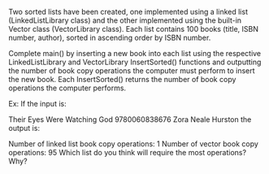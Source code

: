 Two sorted lists have been created, one implemented using a linked list (LinkedListLibrary class) and the other implemented using the built-in Vector class (VectorLibrary class). Each list contains 100 books (title, ISBN number, author), sorted in ascending order by ISBN number.

Complete main() by inserting a new book into each list using the respective LinkedListLibrary and VectorLibrary InsertSorted() functions and outputting the number of book copy operations the computer must perform to insert the new book. Each InsertSorted() returns the number of book copy operations the computer performs.

Ex: If the input is:

Their Eyes Were Watching God
9780060838676
Zora Neale Hurston
the output is:

Number of linked list book copy operations: 1
Number of vector book copy operations: 95
Which list do you think will require the most operations? Why?